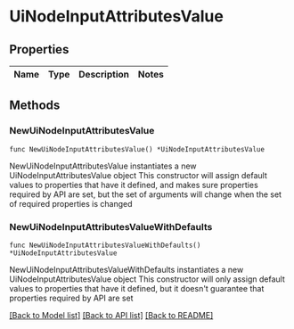 # UiNodeInputAttributesValue

## Properties

Name | Type | Description | Notes
------------ | ------------- | ------------- | -------------

## Methods

### NewUiNodeInputAttributesValue

`func NewUiNodeInputAttributesValue() *UiNodeInputAttributesValue`

NewUiNodeInputAttributesValue instantiates a new UiNodeInputAttributesValue object
This constructor will assign default values to properties that have it defined,
and makes sure properties required by API are set, but the set of arguments
will change when the set of required properties is changed

### NewUiNodeInputAttributesValueWithDefaults

`func NewUiNodeInputAttributesValueWithDefaults() *UiNodeInputAttributesValue`

NewUiNodeInputAttributesValueWithDefaults instantiates a new UiNodeInputAttributesValue object
This constructor will only assign default values to properties that have it defined,
but it doesn't guarantee that properties required by API are set


[[Back to Model list]](../README.md#documentation-for-models) [[Back to API list]](../README.md#documentation-for-api-endpoints) [[Back to README]](../README.md)


